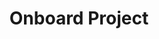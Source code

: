 ---
title: Onboard Project
api:
  file: openapi.json
  operationId: Projects-onboard_project
hidden: false
---